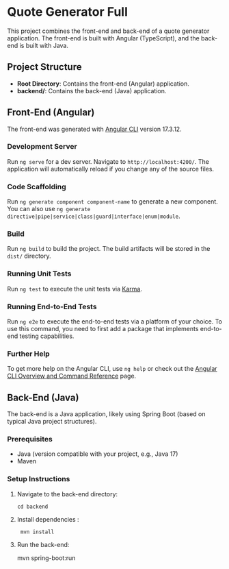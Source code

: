 # Quote Generator Full

This project combines the front-end and back-end of a quote generator application. The front-end is built with Angular (TypeScript), and the back-end is built with Java.

## Project Structure
- **Root Directory**: Contains the front-end (Angular) application.
- **backend/**: Contains the back-end (Java) application.

## Front-End (Angular)

The front-end was generated with [Angular CLI](https://github.com/angular/angular-cli) version 17.3.12.

### Development Server
Run `ng serve` for a dev server. Navigate to `http://localhost:4200/`. The application will automatically reload if you change any of the source files.

### Code Scaffolding
Run `ng generate component component-name` to generate a new component. You can also use `ng generate directive|pipe|service|class|guard|interface|enum|module`.

### Build
Run `ng build` to build the project. The build artifacts will be stored in the `dist/` directory.

### Running Unit Tests
Run `ng test` to execute the unit tests via [Karma](https://karma-runner.github.io).

### Running End-to-End Tests
Run `ng e2e` to execute the end-to-end tests via a platform of your choice. To use this command, you need to first add a package that implements end-to-end testing capabilities.

### Further Help
To get more help on the Angular CLI, use `ng help` or check out the [Angular CLI Overview and Command Reference](https://angular.io/cli) page.

## Back-End (Java)

The back-end is a Java application, likely using Spring Boot (based on typical Java project structures).

### Prerequisites
- Java (version compatible with your project, e.g., Java 17)
- Maven

### Setup Instructions
1. Navigate to the back-end directory:
   ```
   cd backend
2. Install dependencies :
   ```
    mvn install
3. Run the back-end:
 
    mvn spring-boot:run

